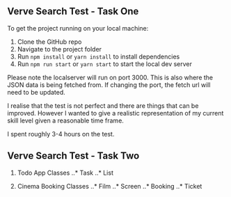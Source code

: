 ## Verve Search Test - Task One

To get the project running on your local machine:
1. Clone the GitHub repo
2. Navigate to the project folder
3. Run `npm install` or `yarn install` to install dependencies
4. Run `npm run start` or `yarn start` to start the local dev server

Please note the localserver will run on port 3000. This is also where the JSON data is being fetched from. If changing the port, the fetch url will need to be updated.

I realise that the test is not perfect and there are things that can be improved. However I wanted to give a realistic representation of my current skill level given a reasonable time frame.

I spent roughly 3-4 hours on the test.


## Verve Search Test - Task Two

1. Todo App Classes
..* Task
..* List

2. Cinema Booking Classes
..* Film
..* Screen
..* Booking
..* Ticket

